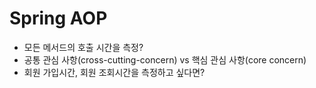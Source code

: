 # Spring AOP
- 모든 메서드의 호출 시간을 측정?
- 공통 관심 사항(cross-cutting-concern) vs 핵심 관심 사항(core concern)
- 회원 가입시간, 회원 조회시간을 측정하고 싶다면?
